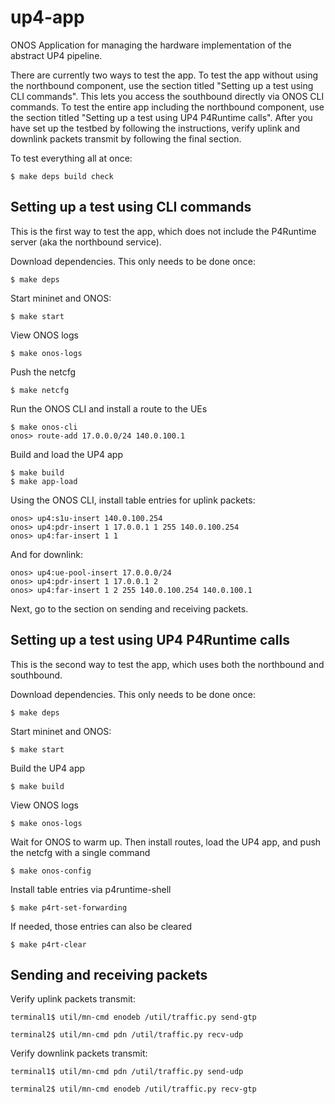 <!--
Copyright 2020-present Open Networking Foundation
SPDX-License-Identifier: Apache-2.0
-->

# up4-app
ONOS Application for managing the hardware implementation of the abstract UP4 pipeline.

There are currently two ways to test the app. To test the app without using the northbound component, 
use the section titled "Setting up a test using CLI commands". This lets you access the southbound directly
via ONOS CLI commands. To test the entire app including the northbound component, use the section titled 
"Setting up a test using UP4 P4Runtime calls". After you have set up the testbed by following the instructions,
verify uplink and downlink packets transmit by following the final section.

To test everything all at once:

    $ make deps build check

## Setting up a test using CLI commands
This is the first way to test the app, which does not include the P4Runtime server 
(aka the northbound service).

Download dependencies. This only needs to be done once:

    $ make deps
    
Start mininet and ONOS:

    $ make start  
    
View ONOS logs
    
    $ make onos-logs
    
Push the netcfg  

    $ make netcfg  
    
Run the ONOS CLI and install a route to the UEs
 
    $ make onos-cli  
    onos> route-add 17.0.0.0/24 140.0.100.1  
Build and load the UP4 app

    $ make build
    $ make app-load
Using the ONOS CLI, install table entries for uplink packets:

    onos> up4:s1u-insert 140.0.100.254  
    onos> up4:pdr-insert 1 17.0.0.1 1 255 140.0.100.254  
    onos> up4:far-insert 1 1     
And for downlink:

    onos> up4:ue-pool-insert 17.0.0.0/24  
    onos> up4:pdr-insert 1 17.0.0.1 2  
    onos> up4:far-insert 1 2 255 140.0.100.254 140.0.100.1 
    
Next, go to the section on sending and receiving packets.
    
## Setting up a test using UP4 P4Runtime calls
This is the second way to test the app, which uses both the northbound and southbound.

Download dependencies. This only needs to be done once:

    $ make deps
    
Start mininet and ONOS:

    $ make start  
    
Build the UP4 app

    $ make build
    
View ONOS logs
    
    $ make onos-logs
    
Wait for ONOS to warm up. Then install routes, load the UP4 app, and push the netcfg
with a single command

    $ make onos-config
    
Install table entries via p4runtime-shell

    $ make p4rt-set-forwarding
    
If needed, those entries can also be cleared

    $ make p4rt-clear
    
    
## Sending and receiving packets
    
Verify uplink packets transmit:
    
    terminal1$ util/mn-cmd enodeb /util/traffic.py send-gtp
    
    terminal2$ util/mn-cmd pdn /util/traffic.py recv-udp
    
Verify downlink packets transmit:
    
    terminal1$ util/mn-cmd pdn /util/traffic.py send-udp
    
    terminal2$ util/mn-cmd enodeb /util/traffic.py recv-gtp
